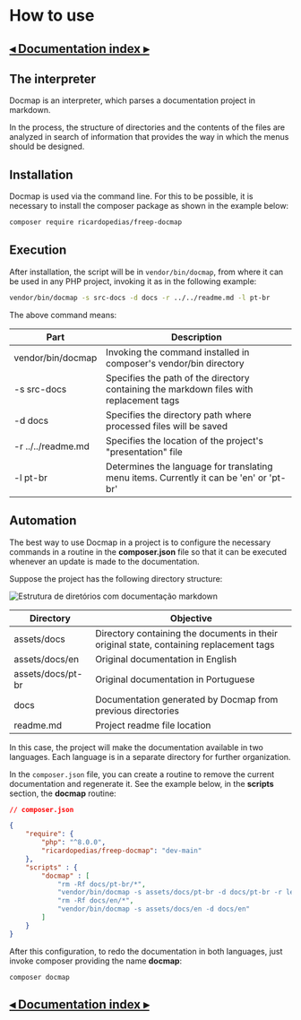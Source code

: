 # How to use

[◂ Documentation index ▸](index.md)
--

## The interpreter

Docmap is an interpreter, which parses a documentation project in markdown.

In the process, the structure of directories and the contents of the files are analyzed in search of information that provides the way in which the menus should be designed.

## Installation

Docmap is used via the command line. For this to be possible, it is necessary to install the composer package as shown in the example below:

```bash
composer require ricardopedias/freep-docmap
```

## Execution

After installation, the script will be in `vendor/bin/docmap`, from where it can be used in any PHP project, invoking it as in the following example:

```bash
vendor/bin/docmap -s src-docs -d docs -r ../../readme.md -l pt-br
```

The above command means:

Part | Description
-- | --
vendor/bin/docmap | Invoking the command installed in composer's vendor/bin directory
-s src-docs | Specifies the path of the directory containing the markdown files with replacement tags
-d docs | Specifies the directory path where processed files will be saved
-r ../../readme.md | Specifies the location of the project's "presentation" file
-l pt-br | Determines the language for translating menu items. Currently it can be 'en' or 'pt-br'

## Automation

The best way to use Docmap in a project is to configure the necessary commands in a routine in the **composer.json** file so that it can be executed whenever an update is made to the documentation.

Suppose the project has the following directory structure:

![Estrutura de diretórios com documentação markdown](../imgs/directories.png)

Directory | Objective
-- | --
assets/docs | Directory containing the documents in their original state, containing replacement tags
assets/docs/en | Original documentation in English
assets/docs/pt-br | Original documentation in Portuguese
docs | Documentation generated by Docmap from previous directories
readme.md | Project readme file location

In this case, the project will make the documentation available in two languages. Each language is in a separate directory for further organization.

In the `composer.json` file, you can create a routine to remove the current documentation and regenerate it. See the example below, in the **scripts** section, the **docmap** routine:

```json
// composer.json

{
    "require": {
        "php": "^8.0.0",
        "ricardopedias/freep-docmap": "dev-main"
    },
    "scripts" : {
        "docmap" : [
            "rm -Rf docs/pt-br/*",
            "vendor/bin/docmap -s assets/docs/pt-br -d docs/pt-br -r leiame.md -l pt-br",
            "rm -Rf docs/en/*",
            "vendor/bin/docmap -s assets/docs/en -d docs/en"
        ]
    }
}
```

After this configuration, to redo the documentation in both languages, just invoke composer providing the name **docmap**:

```shell
composer docmap
```

[◂ Documentation index ▸](index.md)
--
